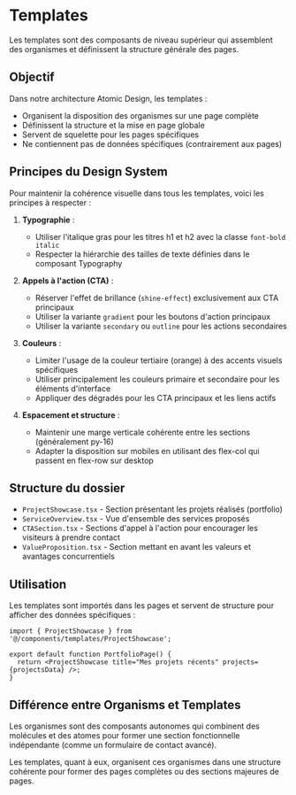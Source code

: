 # Templates

Les templates sont des composants de niveau supérieur qui assemblent des organismes et définissent la structure générale des pages.

## Objectif

Dans notre architecture Atomic Design, les templates :

- Organisent la disposition des organismes sur une page complète
- Définissent la structure et la mise en page globale
- Servent de squelette pour les pages spécifiques
- Ne contiennent pas de données spécifiques (contrairement aux pages)

## Principes du Design System

Pour maintenir la cohérence visuelle dans tous les templates, voici les principes à respecter :

1. **Typographie** :

   - Utiliser l'italique gras pour les titres h1 et h2 avec la classe `font-bold italic`
   - Respecter la hiérarchie des tailles de texte définies dans le composant Typography

2. **Appels à l'action (CTA)** :

   - Réserver l'effet de brillance (`shine-effect`) exclusivement aux CTA principaux
   - Utiliser la variante `gradient` pour les boutons d'action principaux
   - Utiliser la variante `secondary` ou `outline` pour les actions secondaires

3. **Couleurs** :

   - Limiter l'usage de la couleur tertiaire (orange) à des accents visuels spécifiques
   - Utiliser principalement les couleurs primaire et secondaire pour les éléments d'interface
   - Appliquer des dégradés pour les CTA principaux et les liens actifs

4. **Espacement et structure** :
   - Maintenir une marge verticale cohérente entre les sections (généralement py-16)
   - Adapter la disposition sur mobiles en utilisant des flex-col qui passent en flex-row sur desktop

## Structure du dossier

- `ProjectShowcase.tsx` - Section présentant les projets réalisés (portfolio)
- `ServiceOverview.tsx` - Vue d'ensemble des services proposés
- `CTASection.tsx` - Sections d'appel à l'action pour encourager les visiteurs à prendre contact
- `ValueProposition.tsx` - Section mettant en avant les valeurs et avantages concurrentiels

## Utilisation

Les templates sont importés dans les pages et servent de structure pour afficher des données spécifiques :

```tsx
import { ProjectShowcase } from '@/components/templates/ProjectShowcase';

export default function PortfolioPage() {
  return <ProjectShowcase title="Mes projets récents" projects={projectsData} />;
}
```

## Différence entre Organisms et Templates

Les organismes sont des composants autonomes qui combinent des molécules et des atomes pour former une section fonctionnelle indépendante (comme un formulaire de contact avancé).

Les templates, quant à eux, organisent ces organismes dans une structure cohérente pour former des pages complètes ou des sections majeures de pages.

